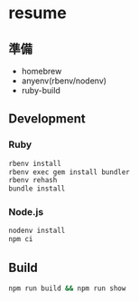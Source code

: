 # resume

## 準備

- homebrew
- anyenv(rbenv/nodenv)
- ruby-build

## Development

### Ruby

```zsh
rbenv install
rbenv exec gem install bundler
rbenv rehash
bundle install
```

### Node.js

```zsh
nodenv install
npm ci
```

## Build

```zsh
npm run build && npm run show
```
